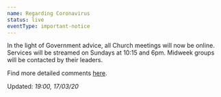 ```yaml
---
name: Regarding Coronavirus
status: live 
eventType: important-notice
---
```


In the light of Government advice, all Church meetings will now be online.  Services will be streamed on Sundays at 10:15 and 6pm.  Midweek groups will be contacted by their leaders.

Find more detailed comments [here](/covid19/).

Updated: *19:00, 17/03/20*
